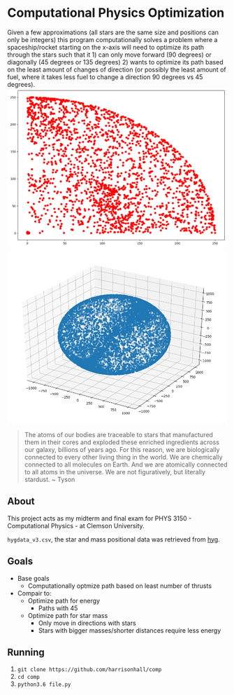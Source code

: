 # Computational Physics Optimization
Given a few approximations (all stars are the same size and positions can only 
be integers) this program computationally solves a problem where a 
spaceship/rocket starting on the x-axis will need to optimize its path through 
the stars such that it 1) can only move forward (90 degrees) or diagonally 
(45 degrees or 135 degrees) 2) wants to optimize its path based on the least 
amount of changes of direction (or possibly the least amount of fuel, where it 
takes less fuel to change a direction 90 degrees vs 45 degrees). 
![map](pics/250map.png)
![all stars](pics/3d_stars.png)

> The atoms of our bodies are traceable to stars that manufactured them in their
> cores and exploded these enriched ingredients across our galaxy, billions of 
> years ago. For this reason, we are biologically connected to every other 
> living thing in the world. We are chemically connected to all molecules on 
> Earth. And we are atomically connected to all atoms in the universe. We are 
> not figuratively, but literally stardust. ~ Tyson

## About
This project acts as my midterm and final exam for PHYS 3150 - Computational
Physics - at Clemson University. 

`hygdata_v3.csv`, the star and mass positional data was retrieved
from [hyg](http://www.astronexus.com/hyg). 

## Goals
* Base goals
  * Computationally optmize path based on least number of thrusts
* Compair to:
  * Optimize path for energy
    * Paths with 45
  * Optimize path for star mass
    * Only move in directions with stars
    * Stars with bigger masses/shorter distances require less energy

## Running
1. `git clone https://github.com/harrisonhall/comp`
2. `cd comp`
3. `python3.6 file.py`
